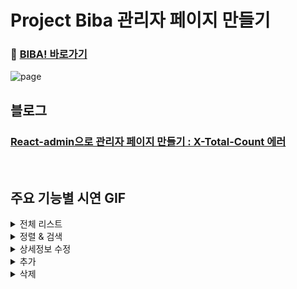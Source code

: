 # Project Biba 관리자 페이지 만들기

### 🍺 [BIBA! 바로가기](https://biba.website)


![page](https://user-images.githubusercontent.com/66004962/99756513-b335bc80-2b30-11eb-87a8-6c675e774c00.png)


## 블로그

### [React-admin으로 관리자 페이지 만들기 : X-Total-Count 에러](https://velog.io/@beton/React-admin-X-Total-Count)
<br />

## 주요 기능별 시연 GIF

<details>
<summary>전체 리스트</summary>
  
![전체리스트](https://s3.us-west-2.amazonaws.com/secure.notion-static.com/a25954b4-9536-42e1-aef3-3a317f2c8cd9/.gif?X-Amz-Algorithm=AWS4-HMAC-SHA256&X-Amz-Credential=AKIAT73L2G45O3KS52Y5%2F20201120%2Fus-west-2%2Fs3%2Faws4_request&X-Amz-Date=20201120T033426Z&X-Amz-Expires=86400&X-Amz-Signature=2f369dbe6e90c4e2e1d06fd8b6b11534ae1499c7120c65a91ca536cd39c4d102&X-Amz-SignedHeaders=host)
</details> 

<details>
<summary>정렬 & 검색</summary>

![정렬 & 검색](https://s3.us-west-2.amazonaws.com/secure.notion-static.com/6e20fb58-31fe-4d97-a699-068c83ad06a5/_.gif?X-Amz-Algorithm=AWS4-HMAC-SHA256&X-Amz-Credential=AKIAT73L2G45O3KS52Y5%2F20201120%2Fus-west-2%2Fs3%2Faws4_request&X-Amz-Date=20201120T033739Z&X-Amz-Expires=86400&X-Amz-Signature=b69393af738decc9101bf15fe7c74406ad28f9374c2141bea158447040909b13&X-Amz-SignedHeaders=host)

</details>

<details>
<summary>상세정보 수정</summary>
  
 ![상세정보 수정](https://s3.us-west-2.amazonaws.com/secure.notion-static.com/a9f1c029-d85e-4e59-aa38-f621150725f5/_.gif?X-Amz-Algorithm=AWS4-HMAC-SHA256&X-Amz-Credential=AKIAT73L2G45O3KS52Y5%2F20201120%2Fus-west-2%2Fs3%2Faws4_request&X-Amz-Date=20201120T034340Z&X-Amz-Expires=86400&X-Amz-Signature=2387f50502da6c33e0d1deeae307b361492c133927670d94dd524e63de1458c4&X-Amz-SignedHeaders=host)
  
</details>

<details>
<summary>추가</summary>
  
 ![추가](https://s3.us-west-2.amazonaws.com/secure.notion-static.com/00a869c6-ef09-45e8-b106-7071cb79c22b/_.gif?X-Amz-Algorithm=AWS4-HMAC-SHA256&X-Amz-Credential=AKIAT73L2G45O3KS52Y5%2F20201120%2Fus-west-2%2Fs3%2Faws4_request&X-Amz-Date=20201120T035714Z&X-Amz-Expires=86400&X-Amz-Signature=1b2ba984cafd61074e3c32040df51634761b3204583f1f43f7c7cbe4f36e2513&X-Amz-SignedHeaders=host)
  
</details>

<details>
<summary>삭제</summary>
  
 ![삭제](https://s3.us-west-2.amazonaws.com/secure.notion-static.com/15d444f6-b535-407d-b577-457773e1fdbb/.gif?X-Amz-Algorithm=AWS4-HMAC-SHA256&X-Amz-Credential=AKIAT73L2G45O3KS52Y5%2F20201120%2Fus-west-2%2Fs3%2Faws4_request&X-Amz-Date=20201120T035738Z&X-Amz-Expires=86400&X-Amz-Signature=732179710db2e2af76bdeac5d5d4d538d77a830971392c90405713150fd3fdc9&X-Amz-SignedHeaders=host)
  
</details>
